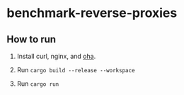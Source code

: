 # benchmark-reverse-proxies

## How to run

1. Install curl, nginx, and [oha](https://github.com/hatoo/oha).

2. Run `cargo build --release --workspace`

3. Run `cargo run`

